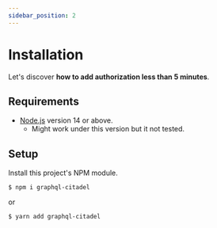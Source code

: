 ```yaml
---
sidebar_position: 2
---
```


# Installation

Let's discover **how to add authorization less than 5 minutes**.

## Requirements

* [Node.js](https://nodejs.org/en/download/) version 14 or above.
    * Might work under this version but it not tested.

## Setup

Install this project's NPM module.

```
$ npm i graphql-citadel
```

or

```
$ yarn add graphql-citadel
```

